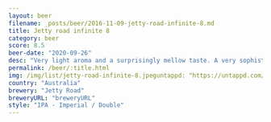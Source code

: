 ```yaml
---
layout: beer
filename: _posts/beer/2016-11-09-jetty-road-infinite-8.md
title: Jetty road infinite 8
category: beer
score: 8.5
beer-date: "2020-09-26"
desc: "Very light aroma and a surprisingly mellow taste. A very sophisticated IIPA not trying to hit any crazy levels"
permalink: /beer/:title.html
img: /img/list/jetty-road-infinite-8.jpeguntappd: "https://untappd.com/b/jetty-road-infinite-8/3050386"
country: "Australia"
brewery: "Jetty Road"
breweryURL: "breweryURL"
style: "IPA - Imperial / Double"
---
```

